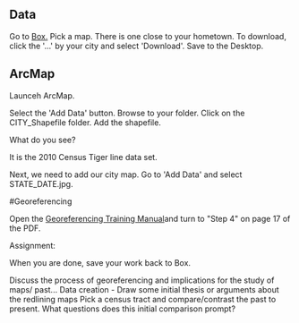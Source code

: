 
## Data

Go to [Box.](https://richmond.box.com/s/fdx37gk9zeug25ay39d917pe8skej65v) Pick a map. There is one close to your hometown. 
To download, click the  '...' by your city and select 'Download'. Save to the Desktop.

## ArcMap

Launceh ArcMap. 

Select the 'Add Data' button.  Browse to your folder. Click on the CITY_Shapefile folder.  Add the shapefile. 

What do you see?

It is the 2010 Census Tiger line data set.

Next, we need to add our city map.  Go to 'Add Data' and select STATE_DATE.jpg.

#Georeferencing

Open the [ Georeferencing Training Manual](https://github.com/introdh2016/other/blob/master/HOLC%20Georeferencing%20Training%20Manual.pdf)and turn to "Step 4" on page 17 of the PDF.

 
Assignment:

When you are done, save your work back to Box. 

Discuss the process of georeferencing and implications for the study of maps/ past...
Data creation - 
Draw some initial thesis or arguments about the redlining maps
Pick a census tract and compare/contrast the past to present. What questions does this initial comparison prompt?
